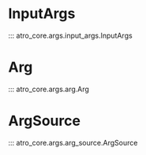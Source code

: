 # InputArgs

::: atro_core.args.input_args.InputArgs

# Arg

::: atro_core.args.arg.Arg

# ArgSource

::: atro_core.args.arg_source.ArgSource
